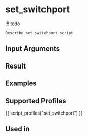 

# set_switchport

<!-- prettier-ignore -->
!!! todo

    Describe set_switchport script

## Input Arguments

## Result

## Examples

## Supported Profiles

{{ script_profiles("set_switchport") }}

## Used in
